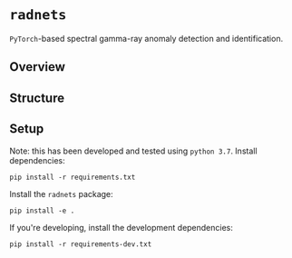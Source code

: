 # `radnets`
`PyTorch`-based spectral gamma-ray anomaly detection and identification.

## Overview

## Structure

## Setup
Note: this has been developed and tested using `python 3.7`.
Install dependencies:
```
pip install -r requirements.txt
```

Install the `radnets` package:
```
pip install -e .
```

If you're developing, install the development dependencies:
```
pip install -r requirements-dev.txt
```
